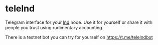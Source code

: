 # telelnd
Telegram interface for your [lnd](https://github.com/lightningnetwork/lnd) node. Use it for yourself or share it with people you trust using rudimentary accounting.

There is a testnet bot you can try for yourself on https://t.me/telelndbot
